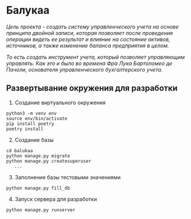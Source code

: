 # Балукаа

*Цель проекта - создать систему управленческого учета на основе принципа двойной записи,
которая позволяет после проведения операции видеть ее результат и влияние на состояние активов, источников,
а также изменение баланса предприятия в целом.*

*То есть создать инструмент учета, который позволяет управляющим управлять.
Как это и было во времена Фра Лука Бартоломео де Пачоли, основателя управленческого бухгалтерского учета.*


## Развертывание окружения для разработки

1. Создание виртуального окружения

```shell
python3 -m venv env
source env/bin/activate
pip install poetry
poetry install
```

2. Создание базы

```shell
cd balukaa
python manage.py migrate
python manage.py createsuperuser
   ...
```

3. Заполнение базы тестовыми значениями

```shell
python manage.py fill_db
```

4. Запуск сервера для разработки

```shell
python manage.py runserver
```

